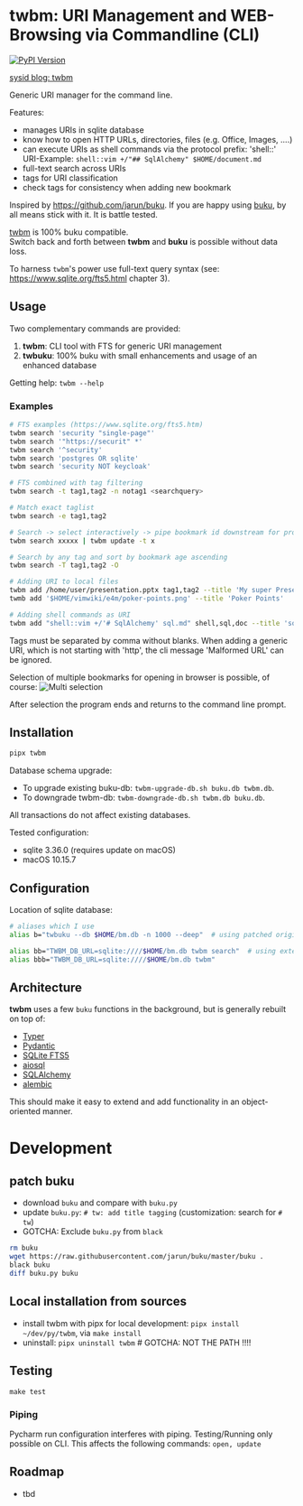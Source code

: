 # twbm: URI Management and WEB-Browsing via Commandline (CLI)

[![PyPI Version][pypi-image]][pypi-url]

[sysid blog: twbm](https://sysid.github.io/twbm/)

Generic URI manager for the command line.

Features:
- manages URIs in sqlite database
- know how to open HTTP URLs, directories, files (e.g. Office, Images, ....)
- can execute URIs as shell commands via the protocol prefix: 'shell::'
  URI-Example: `shell::vim +/"## SqlAlchemy" $HOME/document.md`
- full-text search across URIs
- tags for URI classification
- check tags for consistency when adding new bookmark

Inspired by https://github.com/jarun/buku.
If you are happy using [buku](https://github.com/jarun/buku), by all means stick with it. It is battle tested.

[twbm](https://github.com/sysid/twbm) is 100% buku compatible.   
Switch back and forth between **twbm** and **buku** is possible without data loss.

To harness `twbm`'s power use full-text query syntax (see: https://www.sqlite.org/fts5.html chapter 3). 

## Usage
Two complementary commands are provided:
1. **twbm**: CLI tool with FTS for generic URI management
2. **twbuku**: 100% buku with small enhancements and usage of an enhanced database

Getting help: `twbm --help`

### Examples
```bash
# FTS examples (https://www.sqlite.org/fts5.htm)
twbm search 'security "single-page"'
twbm search '"https://securit" *'
twbm search '^security'
twbm search 'postgres OR sqlite'
twbm search 'security NOT keycloak'

# FTS combined with tag filtering
twbm search -t tag1,tag2 -n notag1 <searchquery>

# Match exact taglist
twbm search -e tag1,tag2

# Search -> select interactively -> pipe bookmark id downstream for processing
twbm search xxxxx | twbm update -t x

# Search by any tag and sort by bookmark age ascending
twbm search -T tag1,tag2 -O

# Adding URI to local files
twbm add /home/user/presentation.pptx tag1,tag2 --title 'My super Presentation'
twmb add '$HOME/vimwiki/e4m/poker-points.png' --title 'Poker Points'

# Adding shell commands as URI
twbm add "shell::vim +/'# SqlAlchemy' sql.md" shell,sql,doc --title 'sqlalchemy snippets'
```
Tags must be separated by comma without blanks.
When adding a generic URI, which is not starting with 'http', the cli message 'Malformed URL' can be ignored.

Selection of multiple bookmarks for opening in browser is possible, of course:
![Multi selection](multi-select.png)

After selection the program ends and returns to the command line prompt.


## Installation
```bash
pipx twbm
```
Database schema upgrade:  
- To upgrade existing buku-db: `twbm-upgrade-db.sh buku.db twbm.db`.  
- To downgrade twbm-db: `twbm-downgrade-db.sh twbm.db buku.db`.  

All transactions do not affect existing databases.

Tested configuration:  
- sqlite 3.36.0 (requires update on macOS)
- macOS 10.15.7

## Configuration
Location of sqlite database:
```bash
# aliases which I use
alias b="twbuku --db $HOME/bm.db -n 1000 --deep"  # using patched original buku

alias bb="TWBM_DB_URL=sqlite:////$HOME/bm.db twbm search"  # using extended CLI tool
alias bbb="TWBM_DB_URL=sqlite:////$HOME/bm.db twbm"
```

## Architecture
**twbm** uses a few `buku` functions in the background, but is generally rebuilt on top of: 
-  [Typer](https://typer.tiangolo.com/)  
-  [Pydantic](https://pydantic-docs.helpmanual.io/)  
-  [SQLite FTS5](https://www.sqlite.org/fts5.html)  
-  [aiosql](https://nackjicholson.github.io/aiosql/)  
-  [SQLAlchemy](https://www.sqlalchemy.org/)  
-  [alembic](https://alembic.sqlalchemy.org/en/latest/index.html)  
  
This should make it easy to extend and add functionality in an object-oriented manner.


# Development
## patch buku
- download `buku` and compare with `buku.py`
- update `buku.py`: `# tw: add title tagging` (customization: search for `# tw`)
- GOTCHA: Exclude `buku.py` from `black`
```bash
rm buku
wget https://raw.githubusercontent.com/jarun/buku/master/buku .
black buku
diff buku.py buku
```

## Local installation from sources
- install twbm with pipx for local development: `pipx install ~/dev/py/twbm`, via `make install`
- uninstall: `pipx uninstall twbm`  # GOTCHA: NOT THE PATH !!!!

## Testing
`make test`

### Piping
Pycharm run configuration interferes with piping. Testing/Running only possible on CLI.
This affects the following commands: `open, update`

## Roadmap
- tbd

<!-- Badges -->
[pypi-image]: https://img.shields.io/pypi/v/twbm?color=blue
[pypi-url]: https://pypi.org/project/twbm/
[build-image]: https://github.com/sysid/twbm/actions/workflows/build.yml/badge.svg
[build-url]: https://github.com/sysid/twbm/actions/workflows/build.yml
[coverage-image]: https://codecov.io/gh/sysid/twbm/branch/main/graph/badge.svg
[coverage-url]: https://codecov.io/gh/sysid/twbm
[quality-image]: https://api.codeclimate.com/v1/badges/3130fa0ba3b7993fbf0a/maintainability
[quality-url]: https://codeclimate.com/github/nalgeon/podsearch-py
